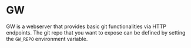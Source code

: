 # GW

GW is a webserver that provides basic git functionalities via HTTP endpoints.
The git repo that you want to expose can be defined by setting the `GW_REPO` environment
variable.
